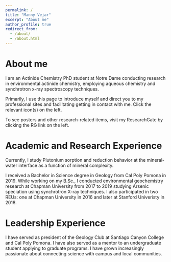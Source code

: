 ```yaml
---
permalink: /
title: "Manny Vejar"
excerpt: "About me"
author_profile: true
redirect_from: 
  - /about/
  - /about.html
---
```


# About me
I am an Actinide Chemistry PhD student at Notre Dame conducting research in environmental actinide chemistry, employing aqueous chemistry and synchrotron x-ray spectroscopy techniques. 

Primarily, I use this page to introduce myself and direct you to my professional sites and facilitating getting in contact with me. Click the relevant icon(s) on the left.

To see posters and other research-related items, visit my ResearchGate by clicking the RG link on the left.

# Academic and Research Experience
Currently, I study Plutonium sorption and reduction behavior at the mineral-water interface as a function of mineral complexity.

I received a Bachelor in Science degree in Geology from Cal Poly Pomona in 2019. While working on my B.Sc., I conducted environmental geochemistry research at Chapman University from 2017 to  2019 studying Arsenic speciation using synchrotron X-ray techniques. I also participated in two REUs: one at Chapman University in 2016 and later at Stanford Univeristy in 2018.

# Leadership Experience
I have served as president of the Geology Club at Santiago Canyon College and Cal Poly Pomona. I have also served as a mentor to an undergraduate student applying to graduate programs. I have grown increasingly passionate about connecting science with campus and local communities.
